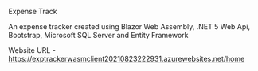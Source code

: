 Expense Track

An expense tracker created using Blazor Web Assembly, .NET 5 Web Api, Bootstrap, Microsoft SQL Server and Entity Framework

Website URL - https://exptrackerwasmclient20210823222931.azurewebsites.net/home


